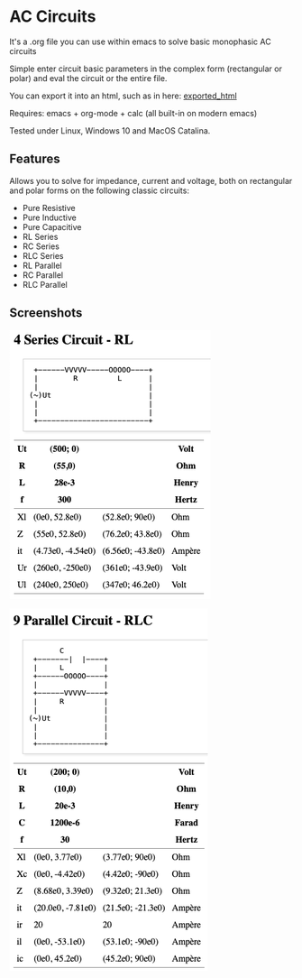 # AC Circuits

It's a .org file you can use within emacs to solve basic monophasic AC circuits

Simple enter circuit basic parameters in the complex form (rectangular or polar) and eval the circuit or the entire file.

You can export it into an html, such as in here: [exported_html](./ac_circuits.html)

Requires: emacs + org-mode + calc (all built-in on modern emacs)

Tested under Linux, Windows 10 and MacOS Catalina.

## Features
Allows you to solve for impedance, current and voltage, both on rectangular and polar forms on the following classic circuits:
- Pure Resistive
- Pure Inductive 
- Pure Capacitive
- RL Series
- RC Series
- RLC Series
- RL Parallel
- RC Parallel
- RLC Parallel

## Screenshots

![Example 1](img/example1.png)

![Example 2](img/example2.png)



